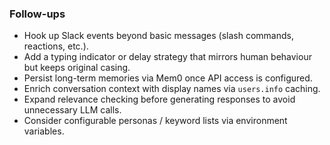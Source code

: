 ### Follow-ups

- Hook up Slack events beyond basic messages (slash commands, reactions, etc.).
- Add a typing indicator or delay strategy that mirrors human behaviour but keeps original casing.
- Persist long-term memories via Mem0 once API access is configured.
- Enrich conversation context with display names via `users.info` caching.
- Expand relevance checking before generating responses to avoid unnecessary LLM calls.
- Consider configurable personas / keyword lists via environment variables.
